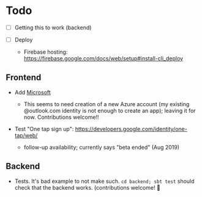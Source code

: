 # Todo

- [ ] Getting this to work (backend)

- [ ] Deploy

  - Firebase hosting: https://firebase.google.com/docs/web/setup#install-cli_deploy

## Frontend

- Add [Microsoft](https://firebase.google.com/docs/auth/web/microsoft-oauth)
  
   - This seems to need creation of a new Azure account (my existing @outlook.com identity is not enough to create an app); leaving it for now. Contributions welcome!!
      
- Test "One tap sign up": https://developers.google.com/identity/one-tap/web/
  - follow-up availability; currently says "beta ended" (Aug 2019)

## Backend

- Tests. It's bad example to not make such. `cd backend; sbt test` should check that the backend works. (contributions welcome! 🤩
 
 

<!-- disabled (bring back if non-empty)
## Bugs

<!_-- tbd. likely fixed?
- The static server sometimes fails:

   ```
Serving static pages on port 8081
/Users/asko/Git/cicp-proto/node_modules/serve-static/index.js:121
      next()
      ^
   ```

   Use some other arrangement than `static-server` npm module?
-->

   
   
